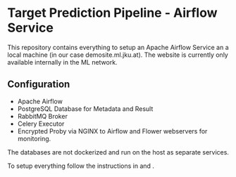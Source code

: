# Target Prediction Pipeline - Airflow Service

This repository contains everything to setup an Apache Airflow Service an a local machine (in our case demosite.ml.jku.at).
The website is currently only available internally in the ML network.

## Configuration

- Apache Airflow
- PostgreSQL Database for Metadata and Result
- RabbitMQ Broker
- Celery Executor
- Encrypted Proby via NGINX to Airflow and Flower webservers for monitoring.

The databases are not dockerized and run on the host as separate services.

To setup everything follow the instructions in [](INSTALL.md) and [](SETUP.md).
